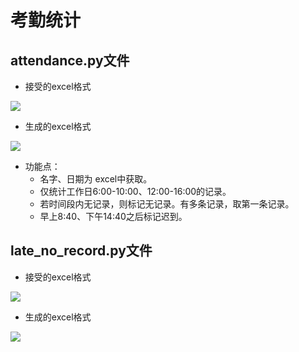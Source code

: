 # 考勤统计


## attendance.py文件

- 接受的excel格式

![](http://boboprivate.oss-cn-beijing.aliyuncs.com/18-9-16/76964940.jpg)

- 生成的excel格式

![](http://boboprivate.oss-cn-beijing.aliyuncs.com/18-9-16/24491946.jpg)

- 功能点：
    - 名字、日期为 excel中获取。
    - 仅统计工作日6:00-10:00、12:00-16:00的记录。
    - 若时间段内无记录，则标记无记录。有多条记录，取第一条记录。
    - 早上8:40、下午14:40之后标记迟到。


## late_no_record.py文件
- 接受的excel格式

![](http://boboprivate.oss-cn-beijing.aliyuncs.com/18-9-16/24491946.jpg)

- 生成的excel格式

![](http://boboprivate.oss-cn-beijing.aliyuncs.com/18-9-25/10249171.jpg)


